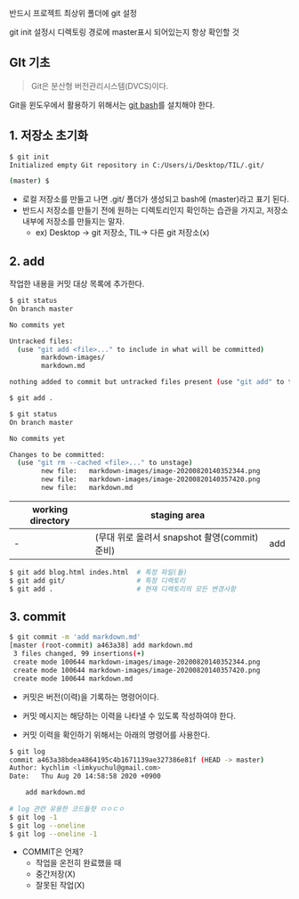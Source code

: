 반드시 프로젝트 최상위 폴더에 git 설정

git init 설정시 디렉토링 경로에 master표시 되어있는지 항상 확인할 것





## GIt 기초

> Git은 분산형 버전관리시스템(DVCS)이다.

Git을 윈도우에서 활용하기 위해서는 [git bash](https://gitforwindows.org/)를 설치해야 한다.



## 1. 저장소 초기화

```bash
$ git init
Initialized empty Git repository in C:/Users/i/Desktop/TIL/.git/

(master) $
```

* 로컬 저장소를 만들고 나면 .git/ 폴더가 생성되고 bash에 (master)라고 표기 된다.
* 반드시 저장소를 만들기 전에 원하는 디렉토리인지 확인하는 습관을 가지고, 저장소 내부에 저장소를 만들지는 말자.
  * ex) Desktop -> git 저장소, TIL-> 다른 git 저장소(x)

## 2. add

작업한 내용을 커밋 대상 목록에 추가한다.

```bash
$ git status
On branch master

No commits yet

Untracked files:
  (use "git add <file>..." to include in what will be committed)
        markdown-images/
        markdown.md

nothing added to commit but untracked files present (use "git add" to track)
```

```bash
$ git add .
```

```bash
$ git status
On branch master

No commits yet

Changes to be committed:
  (use "git rm --cached <file>..." to unstage)
        new file:   markdown-images/image-20200820140352344.png
        new file:   markdown-images/image-20200820140357420.png
        new file:   markdown.md
```

| working directory | staging area                                  |      |
| ----------------- | --------------------------------------------- | ---- |
| -                 | (무대 위로 올려서 snapshot 촬영(commit) 준비) | add  |

```bash
$ git add blog.html indes.html  # 특정 파일(들)
$ git add git/  			  	# 특정 디렉토리
$ git add .						# 현재 디렉토리의 모든 변경사항
```

## 3. commit

```bash
$ git commit -m 'add markdown.md'
[master (root-commit) a463a38] add markdown.md
 3 files changed, 99 insertions(+)
 create mode 100644 markdown-images/image-20200820140352344.png
 create mode 100644 markdown-images/image-20200820140357420.png
 create mode 100644 markdown.md
```

* 커밋은 버전(이력)을 기록하는 명령어이다.

* 커밋 메시지는 해당하는 이력을 나타낼 수 있도록 작성하여야 한다.

* 커밋 이력을 확인하기 위해서는 아래의 명령어를 사용한다.

```bash
$ git log
commit a463a38bdea4864195c4b1671139ae327386e81f (HEAD -> master)
Author: kychlim <limkyuchul@gmail.com>
Date:   Thu Aug 20 14:58:58 2020 +0900

    add markdown.md
    
# log 관련 유용한 코드들햣 ㅁㅇㄷㅇ
$ git log -1
$ git log --oneline
$ git log --oneline -1
```

* COMMIT은 언제?
  * 작업을 온전히 완료했을 때
  * 중간저장(X)
  * 잘못된 작업(X)





